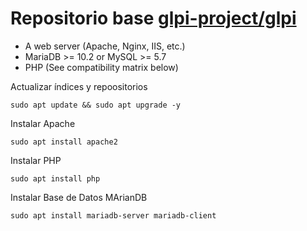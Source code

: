# Repositorio base [glpi-project/glpi](https://github.com/glpi-project/glpi)

- A web server (Apache, Nginx, IIS, etc.)
- MariaDB >= 10.2 or MySQL >= 5.7
- PHP (See compatibility matrix below)

Actualizar índices y repoositorios
    
    sudo apt update && sudo apt upgrade -y

Instalar Apache  
    
    sudo apt install apache2

Instalar PHP

    sudo apt install php

Instalar Base de Datos MArianDB

    sudo apt install mariadb-server mariadb-client
